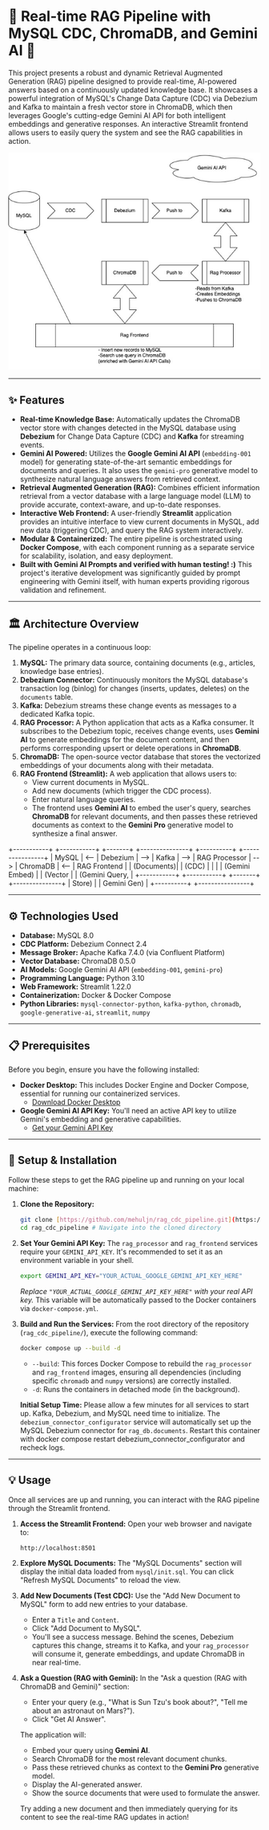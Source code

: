 # 🚀 Real-time RAG Pipeline with MySQL CDC, ChromaDB, and Gemini AI 🚀

This project presents a robust and dynamic Retrieval Augmented Generation (RAG) pipeline designed to provide real-time, AI-powered answers based on a continuously updated knowledge base. It showcases a powerful integration of MySQL's Change Data Capture (CDC) via Debezium and Kafka to maintain a fresh vector store in ChromaDB, which then leverages Google's cutting-edge Gemini AI API for both intelligent embeddings and generative responses. An interactive Streamlit frontend allows users to easily query the system and see the RAG capabilities in action.

![RAG CDC Pipeline](https://github.com/mehuljn/rag_cdc_pipeline/blob/main/rag_cdc_pipeline.jpg?raw=true)

---

## ✨ Features

* **Real-time Knowledge Base:** Automatically updates the ChromaDB vector store with changes detected in the MySQL database using **Debezium** for Change Data Capture (CDC) and **Kafka** for streaming events.
* **Gemini AI Powered:** Utilizes the **Google Gemini AI API** (`embedding-001` model) for generating state-of-the-art semantic embeddings for documents and queries. It also uses the `gemini-pro` generative model to synthesize natural language answers from retrieved context.
* **Retrieval Augmented Generation (RAG):** Combines efficient information retrieval from a vector database with a large language model (LLM) to provide accurate, context-aware, and up-to-date responses.
* **Interactive Web Frontend:** A user-friendly **Streamlit** application provides an intuitive interface to view current documents in MySQL, add new data (triggering CDC), and query the RAG system interactively.
* **Modular & Containerized:** The entire pipeline is orchestrated using **Docker Compose**, with each component running as a separate service for scalability, isolation, and easy deployment.
* **Built with Gemini AI Prompts and verified with human testing! :)** This project's iterative development was significantly guided by prompt engineering with Gemini itself, with human experts providing rigorous validation and refinement.

---

## 🏛️ Architecture Overview

The pipeline operates in a continuous loop:

1.  **MySQL:** The primary data source, containing documents (e.g., articles, knowledge base entries).
2.  **Debezium Connector:** Continuously monitors the MySQL database's transaction log (binlog) for changes (inserts, updates, deletes) on the `documents` table.
3.  **Kafka:** Debezium streams these change events as messages to a dedicated Kafka topic.
4.  **RAG Processor:** A Python application that acts as a Kafka consumer. It subscribes to the Debezium topic, receives change events, uses **Gemini AI** to generate embeddings for the document content, and then performs corresponding upsert or delete operations in **ChromaDB**.
5.  **ChromaDB:** The open-source vector database that stores the vectorized embeddings of your documents along with their metadata.
6.  **RAG Frontend (Streamlit):** A web application that allows users to:
    * View current documents in MySQL.
    * Add new documents (which trigger the CDC process).
    * Enter natural language queries.
    * The frontend uses **Gemini AI** to embed the user's query, searches **ChromaDB** for relevant documents, and then passes these retrieved documents as context to the **Gemini Pro** generative model to synthesize a final answer.

+-----------+       +-----------+       +-------+       +---------------+      +----------+      +----------------+
|  MySQL    |  <--  |  Debezium |  -->  | Kafka |  -->  | RAG Processor |  --> | ChromaDB | <--  | RAG Frontend   |
| (Documents)|       |  (CDC)    |       |       |       | (Gemini Embed) |      | (Vector  |      | (Gemini Query, |
+-----------+       +-----------+       +-------+       +---------------+      |  Store)  |      |  Gemini Gen)   |
+----------+      +----------------+

---

## ⚙️ Technologies Used

* **Database:** MySQL 8.0
* **CDC Platform:** Debezium Connect 2.4
* **Message Broker:** Apache Kafka 7.4.0 (via Confluent Platform)
* **Vector Database:** ChromaDB 0.5.0
* **AI Models:** Google Gemini AI API (`embedding-001`, `gemini-pro`)
* **Programming Language:** Python 3.10
* **Web Framework:** Streamlit 1.22.0
* **Containerization:** Docker & Docker Compose
* **Python Libraries:** `mysql-connector-python`, `kafka-python`, `chromadb`, `google-generative-ai`, `streamlit`, `numpy`

---

## 📋 Prerequisites

Before you begin, ensure you have the following installed:

* **Docker Desktop:** This includes Docker Engine and Docker Compose, essential for running our containerized services.
    * [Download Docker Desktop](https://www.docker.com/products/docker-desktop/)
* **Google Gemini AI API Key:** You'll need an active API key to utilize Gemini's embedding and generative capabilities.
    * [Get your Gemini API Key](https://ai.google.dev/)

---

## 🚀 Setup & Installation

Follow these steps to get the RAG pipeline up and running on your local machine:

1.  **Clone the Repository:**
    ```bash
    git clone [https://github.com/mehuljn/rag_cdc_pipeline.git](https://github.com/mehuljn/rag_cdc_pipeline.git)
    cd rag_cdc_pipeline # Navigate into the cloned directory
    ```

2.  **Set Your Gemini API Key:**
    The `rag_processor` and `rag_frontend` services require your `GEMINI_API_KEY`. It's recommended to set it as an environment variable in your shell.

    ```bash
    export GEMINI_API_KEY="YOUR_ACTUAL_GOOGLE_GEMINI_API_KEY_HERE"
    ```
    *Replace `"YOUR_ACTUAL_GOOGLE_GEMINI_API_KEY_HERE"` with your real API key.* This variable will be automatically passed to the Docker containers via `docker-compose.yml`.

3.  **Build and Run the Services:**
    From the root directory of the repository (`rag_cdc_pipeline/`), execute the following command:

    ```bash
    docker compose up --build -d
    ```
    * `--build`: This forces Docker Compose to rebuild the `rag_processor` and `rag_frontend` images, ensuring all dependencies (including specific `chromadb` and `numpy` versions) are correctly installed.
    * `-d`: Runs the containers in detached mode (in the background).

    **Initial Setup Time:** Please allow a few minutes for all services to start up. Kafka, Debezium, and MySQL need time to initialize. The `debezium_connector_configurator` service will automatically set up the MySQL Debezium connector for `rag_db.documents`. Restart this container with docker compose restart debezium_connector_configurator and recheck logs.

---

## 💡 Usage

Once all services are up and running, you can interact with the RAG pipeline through the Streamlit frontend.

1.  **Access the Streamlit Frontend:**
    Open your web browser and navigate to:
    ```
    http://localhost:8501
    ```

2.  **Explore MySQL Documents:**
    The "MySQL Documents" section will display the initial data loaded from `mysql/init.sql`. You can click "Refresh MySQL Documents" to reload the view.

3.  **Add New Documents (Test CDC):**
    Use the "Add New Document to MySQL" form to add new entries to your database.
    * Enter a `Title` and `Content`.
    * Click "Add Document to MySQL".
    * You'll see a success message. Behind the scenes, Debezium captures this change, streams it to Kafka, and your `rag_processor` will consume it, generate embeddings, and update ChromaDB in near real-time.

4.  **Ask a Question (RAG with Gemini):**
    In the "Ask a question (RAG with ChromaDB and Gemini)" section:
    * Enter your query (e.g., "What is Sun Tzu's book about?", "Tell me about an astronaut on Mars?").
    * Click "Get AI Answer".

    The application will:
    * Embed your query using **Gemini AI**.
    * Search ChromaDB for the most relevant document chunks.
    * Pass these retrieved chunks as context to the **Gemini Pro** generative model.
    * Display the AI-generated answer.
    * Show the source documents that were used to formulate the answer.

    Try adding a new document and then immediately querying for its content to see the real-time RAG updates in action!

